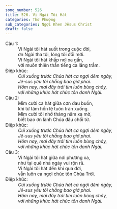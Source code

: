 ```yaml
---
song_number: 526
title: 526. Vì Ngài Tôi Hát
categories: Thờ Phượng
sub_categories: Ngợi Khen Jêsus Christ
draft: false
---
```

<dl><dt>Câu 1:</dt><dd data-verse="1">Vì Ngài tôi hát suốt trong cuộc đời, <br/>ơn Ngài tha tội, lòng tôi đổi mới. <br/>Vì Ngài tôi hát khắp nơi xa gần, <br/>với muôn thiên thần tiếng ca lắng trầm. </dd><dt>Điệp khúc:</dt><dd data-chorus="1"><em>Cúi xuống trước Chúa hát ca ngợi đêm ngày, <br/>Jê-sus yêu tôi chẳng bao giờ phai. <br/>Hôm nay, mai đây trái tim luôn bùng cháy, <br/>với những khúc hát chúc tôn danh Ngài. </em></dd><dt>Câu 2:</dt><dd data-verse="2">Mỉm cười ca hát giữa cơn đau buồn, <br/>khi từ tâm hồn lệ tuôn tràn xuống. <br/>Mỉm cười tôi nhớ tháng năm xa mờ, <br/>biết bao ơn lành Chúa đâu chối từ. </dd><dt>Điệp khúc:</dt><dd data-chorus="1"><em>Cúi xuống trước Chúa hát ca ngợi đêm ngày, <br/>Jê-sus yêu tôi chẳng bao giờ phai. <br/>Hôm nay, mai đây trái tim luôn bùng cháy, <br/>với những khúc hát chúc tôn danh Ngài. </em></dd><dt>Câu 3:</dt><dd data-verse="3">Vì Ngài tôi hát giữa nơi phương xa, <br/>như tại quê nhà ngày vui rộn rã. <br/>Vì Ngài tôi hát đến khi qua đời, <br/>vẫn luôn ca ngợi chúc tôn Chúa Trời. </dd><dt>Điệp khúc:</dt><dd data-chorus="1"><em>Cúi xuống trước Chúa hát ca ngợi đêm ngày, <br/>Jê-sus yêu tôi chẳng bao giờ phai. <br/>Hôm nay, mai đây trái tim luôn bùng cháy, <br/>với những khúc hát chúc tôn danh Ngài. </em></dd></dl>